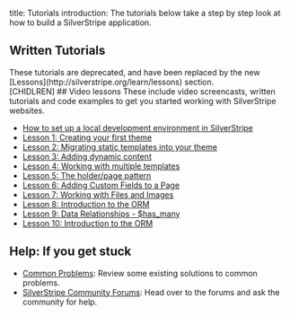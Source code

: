 title: Tutorials
introduction: The tutorials below take a step by step look at how to build a SilverStripe application.

## Written Tutorials
<div class="alert" markdown="1">
These tutorials are deprecated, and have been replaced by the new [Lessons](http://silverstripe.org/learn/lessons) section.
</div>
[CHIDLREN]
##  Video lessons
These include video screencasts, written tutorials and code examples to get you started working with SilverStripe websites.

* [How to set up a local development environment in SilverStripe](https://vimeo.com/108861537)
* [Lesson 1: Creating your first theme](http://www.silverstripe.org/learn/lessons/lesson-1-creating-your-first-theme/)
* [Lesson 2: Migrating static templates into your theme](http://www.silverstripe.org/learn/lessons/lesson-2-migrating-static-templates-into-your-theme/)
* [Lesson 3: Adding dynamic content](http://www.silverstripe.org/learn/lessons/lesson-3-adding-dynamic-content/)
* [Lesson 4: Working with multiple templates](http://www.silverstripe.org/learn/lessons/lesson-4-working-with-multiple-templates/)
* [Lesson 5: The holder/page pattern](http://www.silverstripe.org/learn/lessons/lesson-5-the-holderpage-pattern/)
* [Lesson 6: Adding Custom Fields to a Page](http://www.silverstripe.org/learn/lessons/lesson-6-adding-custom-fields-to-a-page/)
* [Lesson 7: Working with Files and Images](http://www.silverstripe.org/learn/lessons/lesson-7-working-with-files-and-images/)
* [Lesson 8: Introduction to the ORM](http://www.silverstripe.org/learn/lessons/lesson-8-introduction-to-the-orm)
* [Lesson 9: Data Relationships - $has_many](http://www.silverstripe.org/learn/lessons/lesson-9-working-with-data-relationships-has-many)
* [Lesson 10: Introduction to the ORM](http://www.silverstripe.org/learn/lessons/lesson-10-working-with-data-relationships-many-many)


## Help: If you get stuck

 * [Common Problems](/getting_started/installation/common_problems): Review some existing solutions to common problems.
 * [SilverStripe Community Forums](http://www.silverstripe.org/community/forums/): Head over to the forums and ask the community
for help.
